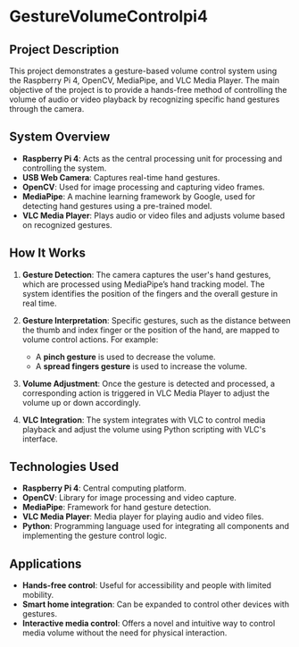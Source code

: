 # GestureVolumeControlpi4

## Project Description

This project demonstrates a gesture-based volume control system using the Raspberry Pi 4, OpenCV, MediaPipe, and VLC Media Player. The main objective of the project is to provide a hands-free method of controlling the volume of audio or video playback by recognizing specific hand gestures through the camera.

## System Overview

- **Raspberry Pi 4**: Acts as the central processing unit for processing and controlling the system.
- **USB Web Camera**: Captures real-time hand gestures.
- **OpenCV**: Used for image processing and capturing video frames.
- **MediaPipe**: A machine learning framework by Google, used for detecting hand gestures using a pre-trained model.
- **VLC Media Player**: Plays audio or video files and adjusts volume based on recognized gestures.

## How It Works

1. **Gesture Detection**: The camera captures the user's hand gestures, which are processed using MediaPipe’s hand tracking model. The system identifies the position of the fingers and the overall gesture in real time.

2. **Gesture Interpretation**: Specific gestures, such as the distance between the thumb and index finger or the position of the hand, are mapped to volume control actions. For example:
   - A **pinch gesture** is used to decrease the volume.
   - A **spread fingers gesture** is used to increase the volume.

3. **Volume Adjustment**: Once the gesture is detected and processed, a corresponding action is triggered in VLC Media Player to adjust the volume up or down accordingly.

4. **VLC Integration**: The system integrates with VLC to control media playback and adjust the volume using Python scripting with VLC's interface.

## Technologies Used

- **Raspberry Pi 4**: Central computing platform.
- **OpenCV**: Library for image processing and video capture.
- **MediaPipe**: Framework for hand gesture detection.
- **VLC Media Player**: Media player for playing audio and video files.
- **Python**: Programming language used for integrating all components and implementing the gesture control logic.

## Applications

- **Hands-free control**: Useful for accessibility and people with limited mobility.
- **Smart home integration**: Can be expanded to control other devices with gestures.
- **Interactive media control**: Offers a novel and intuitive way to control media volume without the need for physical interaction.
